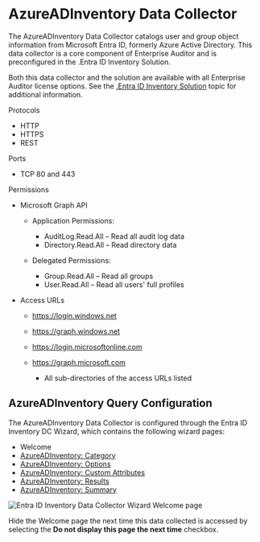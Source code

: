 # AzureADInventory Data Collector

The AzureADInventory Data Collector catalogs user and group object information from Microsoft Entra
ID, formerly Azure Active Directory. This data collector is a core component of Enterprise Auditor
and is preconfigured in the .Entra ID Inventory Solution.

Both this data collector and the solution are available with all Enterprise Auditor license options.
See the
[.Entra ID Inventory Solution](/docs/accessanalyzer/11.6/accessanalyzer/solutions/entraidinventory/overview.md)
topic for additional information.

Protocols

- HTTP
- HTTPS
- REST

Ports

- TCP 80 and 443

Permissions

- Microsoft Graph API

    - Application Permissions:

        - AuditLog.Read.All – Read all audit log data
        - Directory.Read.All – Read directory data

    - Delegated Permissions:

        - Group.Read.All – Read all groups
        - User.Read.All – Read all users' full profiles

- Access URLs

    - https://login.windows.net
    - https://graph.windows.net
    - https://login.microsoftonline.com
    - https://graph.microsoft.com

        - All sub-directories of the access URLs listed

## AzureADInventory Query Configuration

The AzureADInventory Data Collector is configured through the Entra ID Inventory DC Wizard, which
contains the following wizard pages:

- Welcome
- [AzureADInventory: Category](/docs/accessanalyzer/11.6/accessanalyzer/admin/datacollector/azureadinventory/category.md)
- [AzureADInventory: Options](/docs/accessanalyzer/11.6/accessanalyzer/admin/datacollector/azureadinventory/options.md)
- [AzureADInventory: Custom Attributes](/docs/accessanalyzer/11.6/accessanalyzer/admin/datacollector/azureadinventory/customattributes.md)
- [AzureADInventory: Results](/docs/accessanalyzer/11.6/accessanalyzer/admin/datacollector/azureadinventory/results.md)
- [AzureADInventory: Summary](/docs/accessanalyzer/11.6/accessanalyzer/admin/datacollector/azureadinventory/summary.md)

![Entra ID Inventory Data Collector Wizard Welcome page](/img/versioned_docs/activitymonitor_7.1/activitymonitor/install/welcome.webp)

Hide the Welcome page the next time this data collected is accessed by selecting the **Do not
display this page the next time** checkbox.
